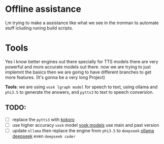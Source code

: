 # Offline assistance
I,m trying to make a assistance like what we see in the ironman to automate stuff icluding runing build scripts.
# Tools
Yes i know better engines out there specially for TTS models there are very powerful and more accurate models out there. now we are trying to just implemnt the basics then we are going to have different branches to get more features. (It's gonna be a very long Project)

**Tools**: we are using `vosk lgraph model` for speech to text, using ollama and `phi3.5` to generate the answers, and `pytts3` to text to speech conversion.

## TODO:
- [ ] replace the `pytts3` with [kokoro](https://huggingface.co/hexgrad/Kokoro-82M)
- [ ] use higher accuracy `vosk` model [vosk models](https://alphacephei.com/vosk/models) use main and past version
- [ ] update `ollama` then replace the engine from `phi3.5` to `deepseek` [ollama deepseek](https://ollama.com/library/deepseek-r1) even `deepseek coder`
